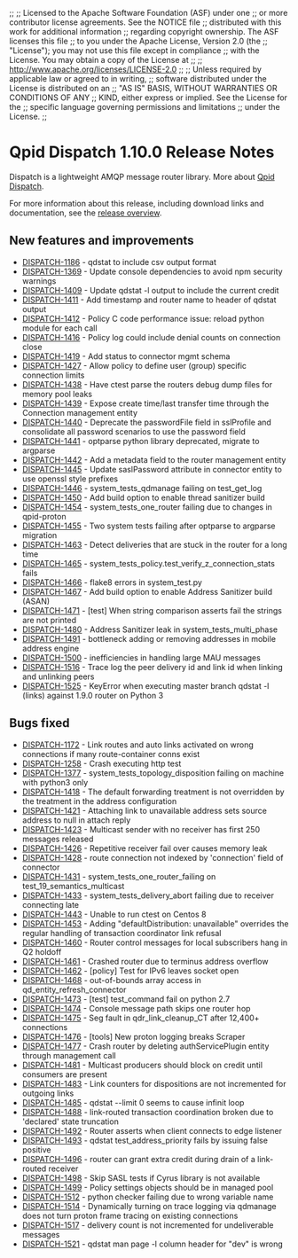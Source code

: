 ;;
;; Licensed to the Apache Software Foundation (ASF) under one
;; or more contributor license agreements.  See the NOTICE file
;; distributed with this work for additional information
;; regarding copyright ownership.  The ASF licenses this file
;; to you under the Apache License, Version 2.0 (the
;; "License"); you may not use this file except in compliance
;; with the License.  You may obtain a copy of the License at
;; 
;;   http://www.apache.org/licenses/LICENSE-2.0
;; 
;; Unless required by applicable law or agreed to in writing,
;; software distributed under the License is distributed on an
;; "AS IS" BASIS, WITHOUT WARRANTIES OR CONDITIONS OF ANY
;; KIND, either express or implied.  See the License for the
;; specific language governing permissions and limitations
;; under the License.
;;

# Qpid Dispatch 1.10.0 Release Notes

Dispatch is a lightweight AMQP message router library. More about
[Qpid
Dispatch]({{site_url}}/components/dispatch-router/index.html).

For more information about this release, including download links and
documentation, see the [release overview](index.html).


## New features and improvements

 - [DISPATCH-1186](https://issues.apache.org/jira/browse/DISPATCH-1186) - qdstat to include csv output format
 - [DISPATCH-1369](https://issues.apache.org/jira/browse/DISPATCH-1369) - Update console dependencies to avoid npm security warnings
 - [DISPATCH-1409](https://issues.apache.org/jira/browse/DISPATCH-1409) - Update qdstat -l output to include the current credit
 - [DISPATCH-1411](https://issues.apache.org/jira/browse/DISPATCH-1411) - Add timestamp and router name to header of qdstat output
 - [DISPATCH-1412](https://issues.apache.org/jira/browse/DISPATCH-1412) - Policy C code performance issue:  reload python module for each call
 - [DISPATCH-1416](https://issues.apache.org/jira/browse/DISPATCH-1416) - Policy log could include denial counts on connection close
 - [DISPATCH-1419](https://issues.apache.org/jira/browse/DISPATCH-1419) - Add status to connector mgmt schema
 - [DISPATCH-1427](https://issues.apache.org/jira/browse/DISPATCH-1427) - Allow policy to define user (group) specific connection limits
 - [DISPATCH-1438](https://issues.apache.org/jira/browse/DISPATCH-1438) - Have ctest parse the routers debug dump files for memory pool leaks
 - [DISPATCH-1439](https://issues.apache.org/jira/browse/DISPATCH-1439) - Expose create time/last transfer time through the Connection management entity
 - [DISPATCH-1440](https://issues.apache.org/jira/browse/DISPATCH-1440) - Deprecate the passwordFile field in sslProfile and consolidate all password scenarios to use  the password field
 - [DISPATCH-1441](https://issues.apache.org/jira/browse/DISPATCH-1441) - optparse python library deprecated, migrate to argparse
 - [DISPATCH-1442](https://issues.apache.org/jira/browse/DISPATCH-1442) - Add a metadata field to the router management entity
 - [DISPATCH-1445](https://issues.apache.org/jira/browse/DISPATCH-1445) - Update saslPassword attribute in connector entity to use openssl style prefixes
 - [DISPATCH-1446](https://issues.apache.org/jira/browse/DISPATCH-1446) - system_tests_qdmanage failing on test_get_log
 - [DISPATCH-1450](https://issues.apache.org/jira/browse/DISPATCH-1450) - Add build option to enable thread sanitizer build
 - [DISPATCH-1454](https://issues.apache.org/jira/browse/DISPATCH-1454) - system_tests_one_router failing due to changes in qpid-proton
 - [DISPATCH-1455](https://issues.apache.org/jira/browse/DISPATCH-1455) - Two system tests failing after optparse to argparse migration
 - [DISPATCH-1463](https://issues.apache.org/jira/browse/DISPATCH-1463) - Detect deliveries that are stuck in the router for a long time
 - [DISPATCH-1465](https://issues.apache.org/jira/browse/DISPATCH-1465) - system_tests_policy.test_verify_z_connection_stats fails 
 - [DISPATCH-1466](https://issues.apache.org/jira/browse/DISPATCH-1466) - flake8 errors in system_test.py
 - [DISPATCH-1467](https://issues.apache.org/jira/browse/DISPATCH-1467) - Add build option to enable Address Sanitizer build (ASAN)
 - [DISPATCH-1471](https://issues.apache.org/jira/browse/DISPATCH-1471) - [test] When string comparison asserts fail the strings are not printed
 - [DISPATCH-1480](https://issues.apache.org/jira/browse/DISPATCH-1480) - Address Sanitizer leak in system_tests_multi_phase
 - [DISPATCH-1491](https://issues.apache.org/jira/browse/DISPATCH-1491) - bottleneck adding or removing addresses in mobile address engine
 - [DISPATCH-1500](https://issues.apache.org/jira/browse/DISPATCH-1500) - inefficiencies in handling large MAU messages
 - [DISPATCH-1516](https://issues.apache.org/jira/browse/DISPATCH-1516) - Trace log the peer delivery id and link id when linking and unlinking peers
 - [DISPATCH-1525](https://issues.apache.org/jira/browse/DISPATCH-1525) - KeyError when executing master branch qdstat -l (links) against 1.9.0 router on Python 3

## Bugs fixed

 - [DISPATCH-1172](https://issues.apache.org/jira/browse/DISPATCH-1172) - Link routes and auto links activated on wrong connections if many route-container conns exist
 - [DISPATCH-1258](https://issues.apache.org/jira/browse/DISPATCH-1258) - Crash executing http test
 - [DISPATCH-1377](https://issues.apache.org/jira/browse/DISPATCH-1377) - system_tests_topology_disposition failing on machine with python3 only
 - [DISPATCH-1418](https://issues.apache.org/jira/browse/DISPATCH-1418) - The default forwarding treatment is not overridden by the treatment in the address configuration
 - [DISPATCH-1421](https://issues.apache.org/jira/browse/DISPATCH-1421) - Attaching link to unavailable address sets source address to null in attach reply
 - [DISPATCH-1423](https://issues.apache.org/jira/browse/DISPATCH-1423) - Multicast sender with no receiver has first 250 messages released
 - [DISPATCH-1426](https://issues.apache.org/jira/browse/DISPATCH-1426) - Repetitive receiver fail over causes memory leak
 - [DISPATCH-1428](https://issues.apache.org/jira/browse/DISPATCH-1428) - route connection not indexed by 'connection' field of connector
 - [DISPATCH-1431](https://issues.apache.org/jira/browse/DISPATCH-1431) - system_tests_one_router_failing on test_19_semantics_multicast
 - [DISPATCH-1433](https://issues.apache.org/jira/browse/DISPATCH-1433) - system_tests_delivery_abort failing due to receiver connecting late
 - [DISPATCH-1443](https://issues.apache.org/jira/browse/DISPATCH-1443) - Unable to run ctest on Centos 8
 - [DISPATCH-1453](https://issues.apache.org/jira/browse/DISPATCH-1453) - Adding "defaultDistribution: unavailable" overrides the regular handling of transaction coordinator link refusal
 - [DISPATCH-1460](https://issues.apache.org/jira/browse/DISPATCH-1460) - Router control messages for local subscribers hang in Q2 holdoff
 - [DISPATCH-1461](https://issues.apache.org/jira/browse/DISPATCH-1461) - Crashed router due to terminus address overflow
 - [DISPATCH-1462](https://issues.apache.org/jira/browse/DISPATCH-1462) - [policy] Test for IPv6 leaves socket open
 - [DISPATCH-1468](https://issues.apache.org/jira/browse/DISPATCH-1468) - out-of-bounds array access in qd_entity_refresh_connector
 - [DISPATCH-1473](https://issues.apache.org/jira/browse/DISPATCH-1473) - [test] test_command fail on python 2.7
 - [DISPATCH-1474](https://issues.apache.org/jira/browse/DISPATCH-1474) - Console message path skips one router hop
 - [DISPATCH-1475](https://issues.apache.org/jira/browse/DISPATCH-1475) - Seg fault in qdr_link_cleanup_CT after 12,400+ connections
 - [DISPATCH-1476](https://issues.apache.org/jira/browse/DISPATCH-1476) - [tools] New proton logging breaks Scraper
 - [DISPATCH-1477](https://issues.apache.org/jira/browse/DISPATCH-1477) - Crash router by deleting authServicePlugin entity through management call
 - [DISPATCH-1481](https://issues.apache.org/jira/browse/DISPATCH-1481) - Multicast producers should block on credit until consumers are present
 - [DISPATCH-1483](https://issues.apache.org/jira/browse/DISPATCH-1483) - Link counters for dispositions are not incremented for outgoing links
 - [DISPATCH-1485](https://issues.apache.org/jira/browse/DISPATCH-1485) - qdstat --limit 0 seems to cause infinit loop
 - [DISPATCH-1488](https://issues.apache.org/jira/browse/DISPATCH-1488) - link-routed transaction coordination broken due to 'declared' state truncation
 - [DISPATCH-1492](https://issues.apache.org/jira/browse/DISPATCH-1492) - Router asserts when client connects to edge listener
 - [DISPATCH-1493](https://issues.apache.org/jira/browse/DISPATCH-1493) - qdstat test_address_priority fails by issuing false positive
 - [DISPATCH-1496](https://issues.apache.org/jira/browse/DISPATCH-1496) - router can grant extra credit during drain of a link-routed receiver
 - [DISPATCH-1498](https://issues.apache.org/jira/browse/DISPATCH-1498) - Skip SASL tests if Cyrus library is not available
 - [DISPATCH-1499](https://issues.apache.org/jira/browse/DISPATCH-1499) - Policy settings objects should be in managed pool
 - [DISPATCH-1512](https://issues.apache.org/jira/browse/DISPATCH-1512) - python checker failing due to wrong variable name
 - [DISPATCH-1514](https://issues.apache.org/jira/browse/DISPATCH-1514) - Dynamically turning on trace logging via qdmanage does not turn proton frame tracing on existing connections
 - [DISPATCH-1517](https://issues.apache.org/jira/browse/DISPATCH-1517) - delivery count is not incremented for undeliverable messages
 - [DISPATCH-1521](https://issues.apache.org/jira/browse/DISPATCH-1521) - qdstat man page -l column header for "dev" is wrong